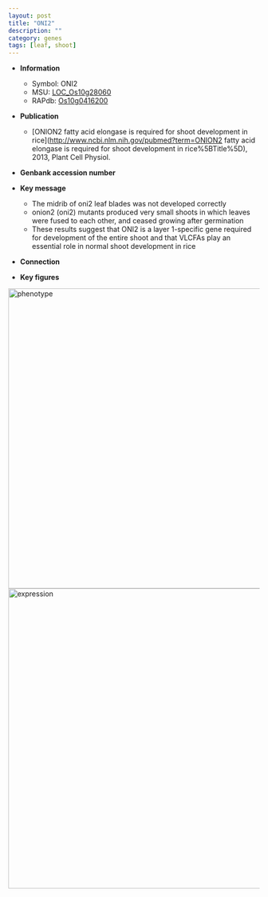 ```yaml
---
layout: post
title: "ONI2"
description: ""
category: genes
tags: [leaf, shoot]
---
```


* **Information**  
    + Symbol: ONI2  
    + MSU: [LOC_Os10g28060](http://rice.plantbiology.msu.edu/cgi-bin/ORF_infopage.cgi?orf=LOC_Os10g28060)  
    + RAPdb: [Os10g0416200](http://rapdb.dna.affrc.go.jp/viewer/gbrowse_details/irgsp1?name=Os10g0416200)  

* **Publication**  
    + [ONION2 fatty acid elongase is required for shoot development in rice](http://www.ncbi.nlm.nih.gov/pubmed?term=ONION2 fatty acid elongase is required for shoot development in rice%5BTitle%5D), 2013, Plant Cell Physiol.

* **Genbank accession number**  

* **Key message**  
    + The midrib of oni2 leaf blades was not developed correctly
    + onion2 (oni2) mutants produced very small shoots in which leaves were fused to each other, and ceased growing after germination
    + These results suggest that ONI2 is a layer 1-specific gene required for development of the entire shoot and that VLCFAs play an essential role in normal shoot development in rice

* **Connection**  

* **Key figures**  
<img src="http://ricencode.github.io/images/ONI2.pheno.png" alt="phenotype"  style="width: 600px;"/>

<img src="http://ricencode.github.io/images/ONI2.exp.png" alt="expression"  style="width: 600px;"/>


